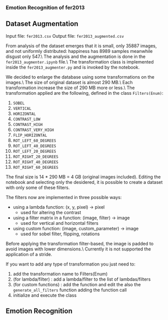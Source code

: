### Emotion Recognition of fer2013

## Dataset Augmentation

Input file: <code>fer2013.csv</code>
Output file: <code>fer2013_augmented.csv</code>

From analysis of the dataset emerges that it is small, only 35887 images, and not uniformly distributed: happiness has 8989 samples meanwhile disgust only 547.\\
The analysis and the augmentation is done in the <code>fer2013_augmenter.ipynb</code> file.\\
The transformation class is implemented inside the <code>fer2013_augmenter.py</code> and is invoked by the notebook.

We decided to enlarge the database using some transformations on the images.\\
The size of original dataset is almost 290 MB.\\
Each transformation increase the size of 290 MB more or less.\\
The transformation applied are the following, defined in the class <code>Filters(Enum)</code>:
 1. <code>SOBEL</code>
 2. <code>VERTICAL</code>
 3. <code>HORIZONTAL</code>
 4. <code>CONTRAST_LOW</code>
 5. <code>CONTRAST_HIGH</code>
 6. <code>CONTRAST_VERY_HIGH</code>
 7. <code>FLIP_HORIZONTAL</code>
 8. <code>ROT_LEFT_60_DEGREES</code>
 9. <code>ROT_LEFT_40_DEGREES</code>
 10. <code>ROT_LEFT_20_DEGREES</code>
 11. <code>ROT_RIGHT_20_DEGREES</code>
 12. <code>ROT_RIGHT_40_DEGREES</code>
 13. <code>ROT_RIGHT_60_DEGREES</code>

The final size is 14 * 290 MB = 4 GB (original images included).
Editing the notebook and selecting only the desidered, it is possible to create a dataset with only some of these filters.

The filters now are implemented in three possible ways:
 * using a lambda function: (x, y, pixel) -> pixel
    * used for altering the contrast
 * using a filter matrix in a function: (image, filter) -> image
    * used for vertical and horizontal filters
 * using custom function: (image, custom_parameter) -> image
    * used for sobel filter, flipping, rotations

Before applying the transformation filter-based, the image is padded to avoid images with lower dimensions.\\
Currently it is not supported the application of a stride.

If you want to add any type of transformation you just need to:
 1. add the transformation name to Filters(Enum)
 2. (for lambda/filter) : add a lambda/filter to the list of lambdas/filters 
 2. (for custom functions) : add the function and edit the also the <code>generate_all_filters</code> function adding the function call
 3. initialize and execute the class

## Emotion Recognition

